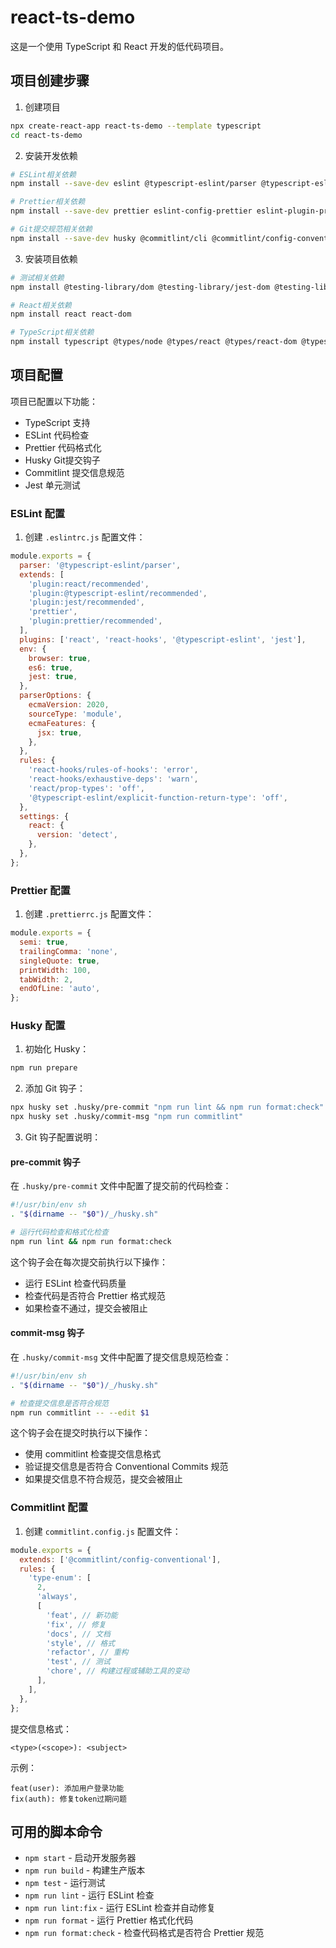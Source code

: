 # react-ts-demo

这是一个使用 TypeScript 和 React 开发的低代码项目。

## 项目创建步骤

1. 创建项目

```bash
npx create-react-app react-ts-demo --template typescript
cd react-ts-demo
```

2. 安装开发依赖

```bash
# ESLint相关依赖
npm install --save-dev eslint @typescript-eslint/parser @typescript-eslint/eslint-plugin eslint-plugin-react eslint-plugin-react-hooks eslint-plugin-jest

# Prettier相关依赖
npm install --save-dev prettier eslint-config-prettier eslint-plugin-prettier

# Git提交规范相关依赖
npm install --save-dev husky @commitlint/cli @commitlint/config-conventional
```

3. 安装项目依赖

```bash
# 测试相关依赖
npm install @testing-library/dom @testing-library/jest-dom @testing-library/react @testing-library/user-event

# React相关依赖
npm install react react-dom

# TypeScript相关依赖
npm install typescript @types/node @types/react @types/react-dom @types/jest
```

## 项目配置

项目已配置以下功能：

- TypeScript 支持
- ESLint 代码检查
- Prettier 代码格式化
- Husky Git提交钩子
- Commitlint 提交信息规范
- Jest 单元测试

### ESLint 配置

1. 创建 `.eslintrc.js` 配置文件：

```js
module.exports = {
  parser: '@typescript-eslint/parser',
  extends: [
    'plugin:react/recommended',
    'plugin:@typescript-eslint/recommended',
    'plugin:jest/recommended',
    'prettier',
    'plugin:prettier/recommended',
  ],
  plugins: ['react', 'react-hooks', '@typescript-eslint', 'jest'],
  env: {
    browser: true,
    es6: true,
    jest: true,
  },
  parserOptions: {
    ecmaVersion: 2020,
    sourceType: 'module',
    ecmaFeatures: {
      jsx: true,
    },
  },
  rules: {
    'react-hooks/rules-of-hooks': 'error',
    'react-hooks/exhaustive-deps': 'warn',
    'react/prop-types': 'off',
    '@typescript-eslint/explicit-function-return-type': 'off',
  },
  settings: {
    react: {
      version: 'detect',
    },
  },
};
```

### Prettier 配置

1. 创建 `.prettierrc.js` 配置文件：

```js
module.exports = {
  semi: true,
  trailingComma: 'none',
  singleQuote: true,
  printWidth: 100,
  tabWidth: 2,
  endOfLine: 'auto',
};
```

### Husky 配置

1. 初始化 Husky：

```bash
npm run prepare
```

2. 添加 Git 钩子：

```bash
npx husky set .husky/pre-commit "npm run lint && npm run format:check"
npx husky set .husky/commit-msg "npm run commitlint"
```

3. Git 钩子配置说明：

#### pre-commit 钩子

在 `.husky/pre-commit` 文件中配置了提交前的代码检查：

```bash
#!/usr/bin/env sh
. "$(dirname -- "$0")/_/husky.sh"

# 运行代码检查和格式化检查
npm run lint && npm run format:check
```

这个钩子会在每次提交前执行以下操作：

- 运行 ESLint 检查代码质量
- 检查代码是否符合 Prettier 格式规范
- 如果检查不通过，提交会被阻止

#### commit-msg 钩子

在 `.husky/commit-msg` 文件中配置了提交信息规范检查：

```bash
#!/usr/bin/env sh
. "$(dirname -- "$0")/_/husky.sh"

# 检查提交信息是否符合规范
npm run commitlint -- --edit $1
```

这个钩子会在提交时执行以下操作：

- 使用 commitlint 检查提交信息格式
- 验证提交信息是否符合 Conventional Commits 规范
- 如果提交信息不符合规范，提交会被阻止

### Commitlint 配置

1. 创建 `commitlint.config.js` 配置文件：

```js
module.exports = {
  extends: ['@commitlint/config-conventional'],
  rules: {
    'type-enum': [
      2,
      'always',
      [
        'feat', // 新功能
        'fix', // 修复
        'docs', // 文档
        'style', // 格式
        'refactor', // 重构
        'test', // 测试
        'chore', // 构建过程或辅助工具的变动
      ],
    ],
  },
};
```

提交信息格式：

```
<type>(<scope>): <subject>
```

示例：

```
feat(user): 添加用户登录功能
fix(auth): 修复token过期问题
```

## 可用的脚本命令

- `npm start` - 启动开发服务器
- `npm run build` - 构建生产版本
- `npm test` - 运行测试
- `npm run lint` - 运行 ESLint 检查
- `npm run lint:fix` - 运行 ESLint 检查并自动修复
- `npm run format` - 运行 Prettier 格式化代码
- `npm run format:check` - 检查代码格式是否符合 Prettier 规范
